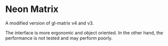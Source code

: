 # Neon Matrix

A modified version of gl-matrix v4 and v3.

The interface is more ergonomic and object oriented. In the other hand, the performance is not tested and may perform poorly.
